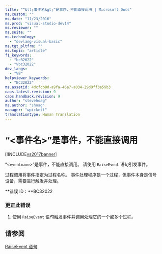 ```yaml
---
title: "“&lt;事件名&gt;”是事件，不能直接调用 | Microsoft Docs"
ms.custom: ""
ms.date: "11/23/2016"
ms.prod: "visual-studio-dev14"
ms.reviewer: ""
ms.suite: ""
ms.technology: 
  - "devlang-visual-basic"
ms.tgt_pltfrm: ""
ms.topic: "article"
f1_keywords: 
  - "bc32022"
  - "vbc32022"
dev_langs: 
  - "VB"
helpviewer_keywords: 
  - "BC32022"
ms.assetid: 4dcfcb8d-a9fa-46a7-a034-29d9ff3a59b3
caps.latest.revision: 9
caps.handback.revision: 9
author: "stevehoag"
ms.author: "shoag"
manager: "wpickett"
translationtype: Human Translation
---
```

# “&lt;事件名&gt;”是事件，不能直接调用
[!INCLUDE[vs2017banner](../../../csharp/includes/vs2017banner.md)]

“\<`eventname`\>”是事件，不能直接调用。  请使用 `RaiseEvent` 语句引发事件。  
  
 过程调用将事件指定为过程名称。  事件处理程序是一个过程，但事件本身是信号设备，需要进行触发并处理。  
  
 **错误 ID：**BC32022  
  
### 更正此错误  
  
1.  使用 `RaiseEvent` 语句触发事件并调用处理它的一个或多个过程。  
  
## 请参阅  
 [RaiseEvent 语句](../../../visual-basic/language-reference/statements/raiseevent-statement.md)